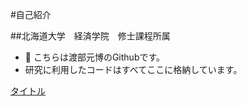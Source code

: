 #自己紹介

##北海道大学　経済学院　修士課程所属

- 👋 こちらは渡部元博のGithubです。
- 研究に利用したコードはすべてここに格納しています。

[タイトル](URL)
<!---
motti6/motti6 is a ✨ special ✨ repository because its `README.md` (this file) appears on your GitHub profile.
You can click the Preview link to take a look at your changes.
--->

